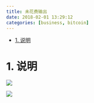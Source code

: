 ```yaml
---
title: 未花费输出
date: 2018-02-01 13:29:12
categories: [business, bitcoin]
---
```



<!-- TOC -->

- [1. 说明](#1-说明)

<!-- /TOC -->


# 1. 说明


![](http://ouxarji35.bkt.clouddn.com/ukuq0.png)

![](http://ouxarji35.bkt.clouddn.com/transactions-diagram.png)


